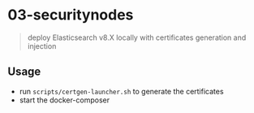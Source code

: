 # 03-securitynodes
> deploy Elasticsearch v8.X locally with certificates generation and injection

## Usage
- run `scripts/certgen-launcher.sh` to generate the certificates
- start the docker-composer